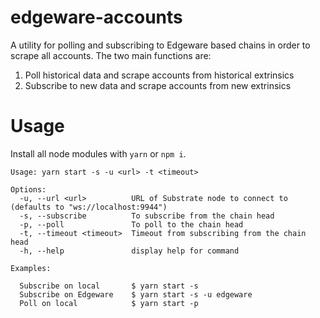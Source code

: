 # edgeware-accounts

A utility for polling and subscribing to Edgeware based chains in order to scrape all accounts. The two main functions are:
1. Poll historical data and scrape accounts from historical extrinsics
2. Subscribe to new data and scrape accounts from new extrinsics

# Usage
Install all node modules with `yarn` or `npm i`.
```
Usage: yarn start -s -u <url> -t <timeout>

Options:
  -u, --url <url>          URL of Substrate node to connect to (defaults to "ws://localhost:9944")
  -s, --subscribe          To subscribe from the chain head
  -p, --poll               To poll to the chain head
  -t, --timeout <timeout>  Timeout from subscribing from the chain head
  -h, --help               display help for command

Examples:

  Subscribe on local       $ yarn start -s
  Subscribe on Edgeware    $ yarn start -s -u edgeware
  Poll on local            $ yarn start -p
```